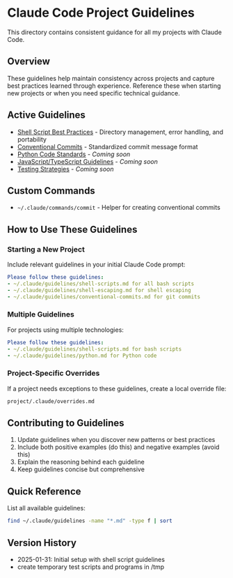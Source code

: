 # Claude Code Project Guidelines

This directory contains consistent guidance for all my projects with Claude Code.

## Overview

These guidelines help maintain consistency across projects and capture best practices learned through experience. Reference these when starting new projects or when you need specific technical guidance.

## Active Guidelines

- [Shell Script Best Practices](./guidelines/shell-scripts.md) - Directory management, error handling, and portability
- [Conventional Commits](./guidelines/conventional-commits.md) - Standardized commit message format
- [Python Code Standards](./guidelines/python.md) - *Coming soon*
- [JavaScript/TypeScript Guidelines](./guidelines/javascript.md) - *Coming soon*
- [Testing Strategies](./guidelines/testing.md) - *Coming soon*

## Custom Commands

- `~/.claude/commands/commit` - Helper for creating conventional commits

## How to Use These Guidelines

### Starting a New Project

Include relevant guidelines in your initial Claude Code prompt:

```yaml
Please follow these guidelines:
- ~/.claude/guidelines/shell-scripts.md for all bash scripts
- ~/.claude/guidelines/shell-escaping.md for shell escaping
- ~/.claude/guidelines/conventional-commits.md for git commits
```

### Multiple Guidelines

For projects using multiple technologies:

```yaml
Please follow these guidelines:
- ~/.claude/guidelines/shell-scripts.md for bash scripts
- ~/.claude/guidelines/python.md for Python code
```

### Project-Specific Overrides

If a project needs exceptions to these guidelines, create a local override file:

```sh
project/.claude/overrides.md
```

## Contributing to Guidelines

1. Update guidelines when you discover new patterns or best practices
2. Include both positive examples (do this) and negative examples (avoid this)
3. Explain the reasoning behind each guideline
4. Keep guidelines concise but comprehensive

## Quick Reference

List all available guidelines:

```bash
find ~/.claude/guidelines -name "*.md" -type f | sort
```

## Version History

- 2025-01-31: Initial setup with shell script guidelines
- create temporary test scripts and programs in /tmp